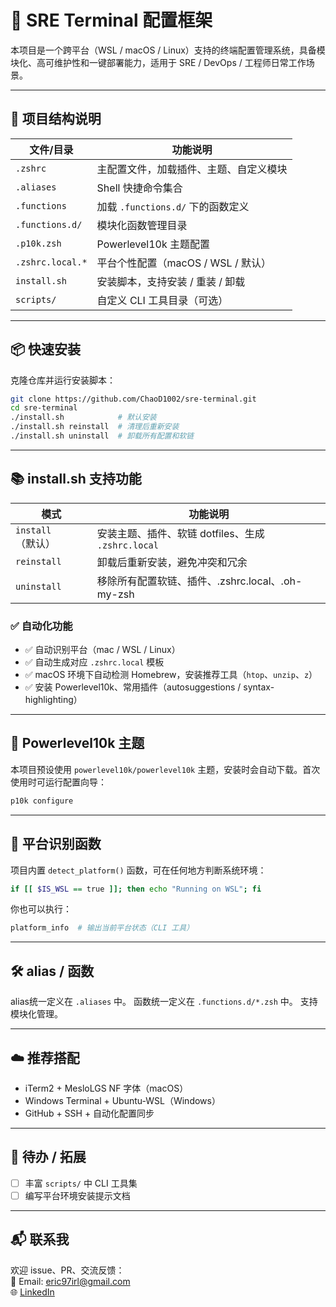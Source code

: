 # 🚀 SRE Terminal 配置框架

本项目是一个跨平台（WSL / macOS / Linux）支持的终端配置管理系统，具备模块化、高可维护性和一键部署能力，适用于 SRE / DevOps / 工程师日常工作场景。

---

## 🧩 项目结构说明

| 文件/目录 | 功能说明 |
|------------|-----------|
| `.zshrc` | 主配置文件，加载插件、主题、自定义模块 |
| `.aliases` | Shell 快捷命令集合 |
| `.functions` | 加载 `.functions.d/` 下的函数定义 |
| `.functions.d/` | 模块化函数管理目录 |
| `.p10k.zsh` | Powerlevel10k 主题配置 |
| `.zshrc.local.*` | 平台个性配置（macOS / WSL / 默认） |
| `install.sh` | 安装脚本，支持安装 / 重装 / 卸载 |
| `scripts/` | 自定义 CLI 工具目录（可选） |

---

## 📦 快速安装

克隆仓库并运行安装脚本：

```bash
git clone https://github.com/ChaoD1002/sre-terminal.git
cd sre-terminal
./install.sh            # 默认安装
./install.sh reinstall  # 清理后重新安装
./install.sh uninstall  # 卸载所有配置和软链
```

---

## 📚 install.sh 支持功能

| 模式 | 功能说明 |
|------|----------|
| `install`（默认） | 安装主题、插件、软链 dotfiles、生成 `.zshrc.local` |
| `reinstall` | 卸载后重新安装，避免冲突和冗余 |
| `uninstall` | 移除所有配置软链、插件、.zshrc.local、.oh-my-zsh |

### ✅ 自动化功能

- ✅ 自动识别平台（mac / WSL / Linux）
- ✅ 自动生成对应 `.zshrc.local` 模板
- ✅ macOS 环境下自动检测 Homebrew，安装推荐工具（`htop`、`unzip`、`z`）
- ✅ 安装 Powerlevel10k、常用插件（autosuggestions / syntax-highlighting）

---

## 🎨 Powerlevel10k 主题

本项目预设使用 `powerlevel10k/powerlevel10k` 主题，安装时会自动下载。首次使用时可运行配置向导：

```bash
p10k configure
```

---

## 🧠 平台识别函数

项目内置 `detect_platform()` 函数，可在任何地方判断系统环境：

```bash
if [[ $IS_WSL == true ]]; then echo "Running on WSL"; fi
```

你也可以执行：

```bash
platform_info  # 输出当前平台状态（CLI 工具）
```

---

## 🛠 alias / 函数

alias统一定义在 `.aliases` 中。
函数统一定义在 `.functions.d/*.zsh` 中。
支持模块化管理。

---

## ☁️ 推荐搭配

- iTerm2 + MesloLGS NF 字体（macOS）
- Windows Terminal + Ubuntu-WSL（Windows）
- GitHub + SSH + 自动化配置同步

---

## 📌 待办 / 拓展

- [ ] 丰富 `scripts/` 中 CLI 工具集
- [ ] 编写平台环境安装提示文档

---

## 📬 联系我

欢迎 issue、PR、交流反馈：  
📧 Email: eric97irl@gmail.com  
🌐 [LinkedIn](https://www.linkedin.com/in/dangchao)
